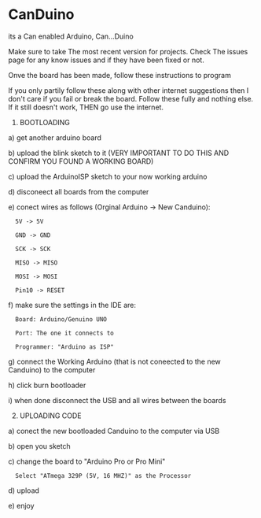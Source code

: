 # CanDuino
its a Can enabled Arduino, Can...Duino


Make sure to take The most recent version for projects.
Check The issues page for any know issues and if they have been fixed or not.

Onve the board has been made, follow these instructions to program

If you only partily follow these along with other internet suggestions then I don't care if you fail or break the board.
Follow these fully and nothing else. If it still doesn't work, THEN go use the internet.

1) BOOTLOADING

  a) get another arduino board
  
  b) upload the blink sketch to it (VERY IMPORTANT TO DO THIS AND CONFIRM YOU FOUND A WORKING BOARD)
  
  c) upload the ArduinoISP sketch to your now working arduino
  
  d) disconeect all boards from the computer
  
  e) conect wires as follows (Orginal Arduino -> New Canduino):
  
      5V -> 5V
      
      GND -> GND
      
      SCK -> SCK
      
      MISO -> MISO
      
      MOSI -> MOSI
      
      Pin10 -> RESET  
      
      
  f) make sure the settings in the IDE are:
  
      Board: Arduino/Genuino UNO
      
      Port: The one it connects to
      
      Programmer: "Arduino as ISP"
      
      
  g) connect the Working Arduino (that is not coneected to the new Canduino) to the computer
  
  h) click burn bootloader
  
  i) when done disconnect the USB and all wires between the boards
  
2) UPLOADING CODE

  a) conect the new bootloaded Canduino to the computer via USB
  
  b) open you sketch
  
  c) change the board to "Arduino Pro or Pro Mini"
  
      Select "ATmega 329P (5V, 16 MHZ)" as the Processor
      
  d) upload
  
  e) enjoy
  
